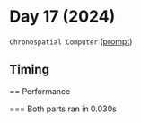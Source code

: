 # Day 17 (2024)

`Chronospatial Computer` ([prompt](https://adventofcode.com/2024/day/17))

## Timing

== Performance

=== Both parts ran in 0.030s
